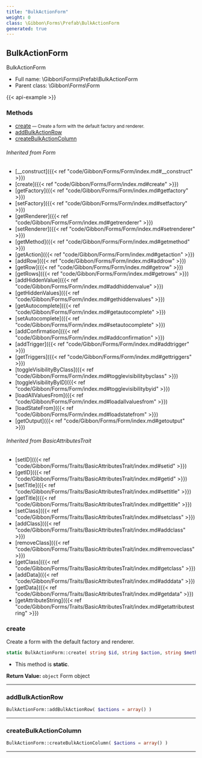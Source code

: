 ```yaml
---
title: "BulkActionForm"
weight: 0
class: \Gibbon\Forms\Prefab\BulkActionForm
generated: true
---
```


## BulkActionForm 

BulkActionForm



* Full name: \Gibbon\Forms\Prefab\BulkActionForm
* Parent class: \Gibbon\Forms\Form

{{< api-example >}} 



### Methods

- [create](#create)<small> — Create a form with the default factory and renderer.</small>
- [addBulkActionRow](#addbulkactionrow)
- [createBulkActionColumn](#createbulkactioncolumn)




###### Inherited from Form
- [__construct]({{< ref "code/Gibbon/Forms/Form/index.md#__construct" >}})
- [create]({{< ref "code/Gibbon/Forms/Form/index.md#create" >}})
- [getFactory]({{< ref "code/Gibbon/Forms/Form/index.md#getfactory" >}})
- [setFactory]({{< ref "code/Gibbon/Forms/Form/index.md#setfactory" >}})
- [getRenderer]({{< ref "code/Gibbon/Forms/Form/index.md#getrenderer" >}})
- [setRenderer]({{< ref "code/Gibbon/Forms/Form/index.md#setrenderer" >}})
- [getMethod]({{< ref "code/Gibbon/Forms/Form/index.md#getmethod" >}})
- [getAction]({{< ref "code/Gibbon/Forms/Form/index.md#getaction" >}})
- [addRow]({{< ref "code/Gibbon/Forms/Form/index.md#addrow" >}})
- [getRow]({{< ref "code/Gibbon/Forms/Form/index.md#getrow" >}})
- [getRows]({{< ref "code/Gibbon/Forms/Form/index.md#getrows" >}})
- [addHiddenValue]({{< ref "code/Gibbon/Forms/Form/index.md#addhiddenvalue" >}})
- [getHiddenValues]({{< ref "code/Gibbon/Forms/Form/index.md#gethiddenvalues" >}})
- [getAutocomplete]({{< ref "code/Gibbon/Forms/Form/index.md#getautocomplete" >}})
- [setAutocomplete]({{< ref "code/Gibbon/Forms/Form/index.md#setautocomplete" >}})
- [addConfirmation]({{< ref "code/Gibbon/Forms/Form/index.md#addconfirmation" >}})
- [addTrigger]({{< ref "code/Gibbon/Forms/Form/index.md#addtrigger" >}})
- [getTriggers]({{< ref "code/Gibbon/Forms/Form/index.md#gettriggers" >}})
- [toggleVisibilityByClass]({{< ref "code/Gibbon/Forms/Form/index.md#togglevisibilitybyclass" >}})
- [toggleVisibilityByID]({{< ref "code/Gibbon/Forms/Form/index.md#togglevisibilitybyid" >}})
- [loadAllValuesFrom]({{< ref "code/Gibbon/Forms/Form/index.md#loadallvaluesfrom" >}})
- [loadStateFrom]({{< ref "code/Gibbon/Forms/Form/index.md#loadstatefrom" >}})
- [getOutput]({{< ref "code/Gibbon/Forms/Form/index.md#getoutput" >}})

###### Inherited from BasicAttributesTrait
- [setID]({{< ref "code/Gibbon/Forms/Traits/BasicAttributesTrait/index.md#setid" >}})
- [getID]({{< ref "code/Gibbon/Forms/Traits/BasicAttributesTrait/index.md#getid" >}})
- [setTitle]({{< ref "code/Gibbon/Forms/Traits/BasicAttributesTrait/index.md#settitle" >}})
- [getTitle]({{< ref "code/Gibbon/Forms/Traits/BasicAttributesTrait/index.md#gettitle" >}})
- [setClass]({{< ref "code/Gibbon/Forms/Traits/BasicAttributesTrait/index.md#setclass" >}})
- [addClass]({{< ref "code/Gibbon/Forms/Traits/BasicAttributesTrait/index.md#addclass" >}})
- [removeClass]({{< ref "code/Gibbon/Forms/Traits/BasicAttributesTrait/index.md#removeclass" >}})
- [getClass]({{< ref "code/Gibbon/Forms/Traits/BasicAttributesTrait/index.md#getclass" >}})
- [addData]({{< ref "code/Gibbon/Forms/Traits/BasicAttributesTrait/index.md#adddata" >}})
- [getData]({{< ref "code/Gibbon/Forms/Traits/BasicAttributesTrait/index.md#getdata" >}})
- [getAttributeString]({{< ref "code/Gibbon/Forms/Traits/BasicAttributesTrait/index.md#getattributestring" >}})



### create

Create a form with the default factory and renderer.

```php
static BulkActionForm::create( string $id, string $action, string $method = 'post', string $class = 'smallIntBorder fullWidth bulkActionForm' ): object
```



* This method is **static**.


**Return Value:**
`object`  Form object



---

### addBulkActionRow



```php
BulkActionForm::addBulkActionRow( $actions = array() )
```









---

### createBulkActionColumn



```php
BulkActionForm::createBulkActionColumn( $actions = array() )
```









---

